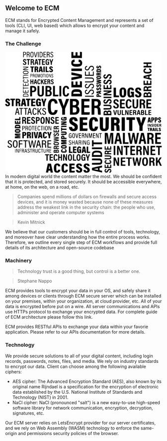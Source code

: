 ## Welcome to ECM

ECM stands for Encrypted Content Management and represents a set of tools (CLI, UI, web based) which allows to encrypt your content and manage it safely.

### The Challenge
![Security-Image](pages/images/security.png)
In modern digital world the content matter the most. We should be confident that it is protected, and stored securely. It should be accessible everywhere, at home, on the web, on a road, etc.

> Companies spend millions of dollars on firewalls and secure access devices, and it is money wasted because none of these measures address the weakest link in the security chain: the people who use, administer and operate computer systems

> Kevin Mitnick

We believe that our customers should be in full control of tools, technology, and moreover have clear understanding how the entire process works. Therefore, we outline every single step of ECM workflows and provide full details of its architecture and open-source codebase

### Machinery
> Technology trust is a good thing, but control is a better one.

> Stephane Nappo

ECM provides tools to encrypt your data in your OS, and safely share it among devices or clients through ECM secure server which can be installed on your premises, within your organization, at cloud provider, etc. All of your data is encrypted before put on a wire. All server communications and APIs use HTTPs protocol to exchange your encrypted data. For complete guide of ECM architecture please follow this link.

ECM provides RESTful APIs to exchange your data within your favorie application. Please refer to our APIs documentation for more details.

### Technology
We provide secure solutions to all of your digital content, including login records, passwords, notes, files, and media. We rely on industry standards to encrypt our data. Client can choose among the following available ciphers:
- AES cipher: The Advanced Encryption Standard (AES), also known by its original name Rijndael is a specification for the encryption of electronic data established by the U.S. National Institute of Standards and Technology (NIST) in 2001.
- NaCl cipher: NaCl (pronounced "salt") is a new easy-to-use high-speed software library for network communication, encryption, decryption, signatures, etc.

Our ECM server relies on LetsEncrypt provider for our server certificates, and we rely on Web Assembly (WASM) technology to enforce the same-origin and permissions security policies of the browser.

